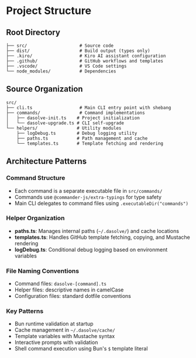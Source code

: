# Project Structure

## Root Directory

```
├── src/                    # Source code
├── dist/                   # Build output (types only)
├── .kiro/                  # Kiro AI assistant configuration
├── .github/                # GitHub workflows and templates
├── .vscode/                # VS Code settings
└── node_modules/           # Dependencies
```

## Source Organization

```
src/
├── cli.ts                  # Main CLI entry point with shebang
├── commands/               # Command implementations
│   ├── dasolve-init.ts    # Project initialization
│   └── dasolve-upgrade.ts # CLI self-upgrade
└── helpers/               # Utility modules
    ├── logDebug.ts        # Debug logging utility
    ├── paths.ts           # Path management and cache
    └── templates.ts       # Template fetching and rendering
```

## Architecture Patterns

### Command Structure

- Each command is a separate executable file in `src/commands/`
- Commands use `@commander-js/extra-typings` for type safety
- Main CLI delegates to command files using `.executableDir("commands")`

### Helper Organization

- **paths.ts**: Manages internal paths (`~/.dasolve/`) and cache locations
- **templates.ts**: Handles GitHub template fetching, copying, and Mustache rendering
- **logDebug.ts**: Conditional debug logging based on environment variables

### File Naming Conventions

- Command files: `dasolve-[command].ts`
- Helper files: descriptive names in camelCase
- Configuration files: standard dotfile conventions

### Key Patterns

- Bun runtime validation at startup
- Cache management in `~/.dasolve/cache/`
- Template variables with Mustache syntax
- Interactive prompts with validation
- Shell command execution using Bun's `$` template literal
